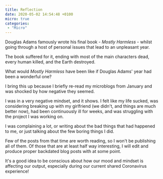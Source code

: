 ```yaml
---
title: Reflection
date: 2020-05-02 14:54:48 +0100
micro: true
categories:
 - "Micro"
---
```


Douglas Adams famously wrote his final book - *Mostly Harmless* - whilst going through a host of personal issues that lead to an unpleasant year.

The book suffered for it, ending with most of the main characters dead, every human killed, and the Earth destroyed.

What would *Mostly Harmless* have been like if Douglas Adams' year had been a wonderful one?

I bring this up because I briefly re-read my microblogs from January and was shocked by how negative they seemed.

I was in a very negative mindset, and it shows. I felt like my life sucked, was considering breaking up with my girlfriend (we didn't, and things are much better now), had been continuously ill for weeks, and was struggling with the project I was working on.

I was complaining a lot, or writing about the bad things that had happened to me, or just talking about the few boring things I did.

Few of the posts from that time are worth reading, so I won't be publishing all of them. Of those that are at least half way interesting, I will edit and produce proper backdated blog posts with at some point.

It's a good idea to be conscious about how our mood and mindset is affecting our output, especially during our current shared Coronavirus experience!



